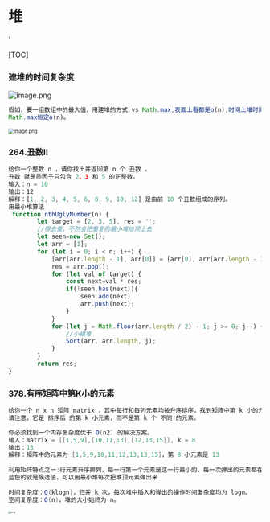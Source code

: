 # 堆

‘

[TOC]

### 建堆的时间复杂度

![image.png](https://s2.loli.net/2024/07/26/jXqOgUaCelVA2Nr.png)

```js
假如，要一组数组中的最大值，用建堆的方式 vs Math.max,表面上看都是o(n),时间上堆时间复杂度是在最坏的情况下是比o(n)要高的！
Math.max恒定o(n)。
```

<img src="https://s2.loli.net/2024/07/26/AZJx5E3fGMglYie.png" alt="image.png" style="zoom: 67%;" />

### 264.丑数II

```js
给你一个整数 n ，请你找出并返回第 n 个 丑数 。
丑数 就是质因子只包含 2、3 和 5 的正整数。
输入：n = 10
输出：12
解释：[1, 2, 3, 4, 5, 6, 8, 9, 10, 12] 是由前 10 个丑数组成的序列。
用最小堆算法
 function nthUglyNumber(n) {
        let target = [2, 3, 5], res = '';
        //得去重，不然会把重复的最小堆给顶上去
        let seen=new Set();
        let arr = [1];
        for (let i = 0; i < n; i++) {
            [arr[arr.length - 1], arr[0]] = [arr[0], arr[arr.length - 1]]
            res = arr.pop();
            for (let val of target) {
                const next=val * res;
                if(!seen.has(next)){
                    seen.add(next)
                    arr.push(next);
                }
            }
            for (let j = Math.floor(arr.length / 2) - 1; j >= 0; j--) {
                //小根堆
                Sort(arr, arr.length, j);
            }
        }
        return res;
}
```

### 378.有序矩阵中第K小的元素

```java
给你一个 n x n 矩阵 matrix ，其中每行和每列元素均按升序排序，找到矩阵中第 k 小的元素。
请注意，它是 排序后 的第 k 小元素，而不是第 k 个 不同 的元素。

你必须找到一个内存复杂度优于 O(n2) 的解决方案。
输入：matrix = [[1,5,9],[10,11,13],[12,13,15]], k = 8
输出：13
解释：矩阵中的元素为 [1,5,9,10,11,12,13,13,15]，第 8 小元素是 13
    
利用矩阵特点之一:行元素升序排列，每一行第一个元素是这一行最小的，每一次弹出的元素都在每一行的第一列中。
蓝色的就是候选值，可以用最小堆每次把堆顶元素弹出来
    
时间复杂度：O(klogn)，归并 k 次，每次堆中插入和弹出的操作时间复杂度均为 logn。
空间复杂度：O(n)，堆的大小始终为 n。
```

<img src="https://pic.leetcode-cn.com/74c293951b7e63823776f6acd1bab58c2277b5a09caa4b926940aa4af9c6be98-gaitubao_%E5%B1%8F%E5%B9%95%E5%BF%AB%E7%85%A7%202020-07-02%20%E4%B8%8B%E5%8D%886.41.52%20(1).png" alt="png" style="zoom:33%;" />
